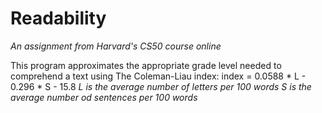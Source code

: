 # Readability
*An assignment from Harvard's CS50 course online*

This program approximates the appropriate grade level needed to comprehend a text using The Coleman-Liau index:
index = 0.0588 * L - 0.296 * S - 15.8
*L is the average number of letters per 100 words
S is the average number od sentences per 100 words*
